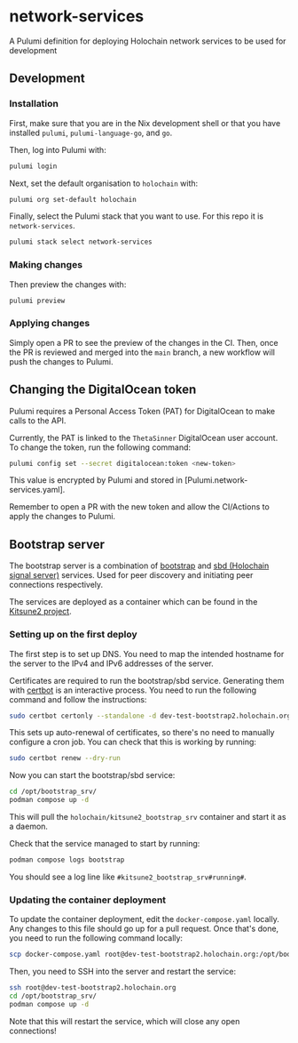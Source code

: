 # network-services
A Pulumi definition for deploying Holochain network services to be used for development

## Development

### Installation

First, make sure that you are in the Nix development shell or that you have
installed `pulumi`, `pulumi-language-go`, and `go`.

Then, log into Pulumi with:
```sh
pulumi login
```

Next, set the default organisation to `holochain` with:
```sh
pulumi org set-default holochain
```

Finally, select the Pulumi stack that you want to use. For this repo it is `network-services`.
```sh
pulumi stack select network-services
```

### Making changes

Then preview the changes with:
```sh
pulumi preview
```

### Applying changes

Simply open a PR to see the preview of the changes in the CI. Then, once the PR
is reviewed and merged into the `main` branch, a new workflow will push the
changes to Pulumi.

## Changing the DigitalOcean token

Pulumi requires a Personal Access Token (PAT) for DigitalOcean to make calls to the API.

Currently, the PAT is linked to the `ThetaSinner` DigitalOcean user account. To
change the token, run the following command:
```sh
pulumi config set --secret digitalocean:token <new-token>
```

This value is encrypted by Pulumi and stored in [Pulumi.network-services.yaml].

Remember to open a PR with the new token and allow the CI/Actions to apply the
changes to Pulumi.

## Bootstrap server

The bootstrap server is a combination of [bootstrap](https://crates.io/crates/kitsune2_bootstrap_srv) and 
[sbd (Holochain signal server)](https://crates.io/crates/sbd-server) services. Used for peer discovery and initiating peer connections 
respectively.

The services are deployed as a container which can be found in the [Kitsune2 project](https://github.com/holochain/kitsune2/pkgs/container/kitsune2_bootstrap_srv).

### Setting up on the first deploy

The first step is to set up DNS. You need to map the intended hostname for the server to the IPv4 and IPv6 addresses of
the server.

Certificates are required to run the bootstrap/sbd service. Generating them with [certbot](https://certbot.eff.org/) is
an interactive process. You need to run the following command and follow the instructions:

```sh
sudo certbot certonly --standalone -d dev-test-bootstrap2.holochain.org
```

This sets up auto-renewal of certificates, so there's no need to manually configure a cron job. You can check that this 
is working by running:

```sh
sudo certbot renew --dry-run
```

Now you can start the bootstrap/sbd service:

```sh
cd /opt/bootstrap_srv/
podman compose up -d
```

This will pull the `holochain/kitsune2_bootstrap_srv` container and start it as a daemon.

Check that the service managed to start by running:

```sh
podman compose logs bootstrap
```

You should see a log line like `#kitsune2_bootstrap_srv#running#`.

### Updating the container deployment

To update the container deployment, edit the `docker-compose.yaml` locally. Any changes to this file should go up for a
pull request. Once that's done, you need to run the following command locally:

```sh
scp docker-compose.yaml root@dev-test-bootstrap2.holochain.org:/opt/bootstrap_srv/docker-compose.yaml
```

Then, you need to SSH into the server and restart the service:

```sh
ssh root@dev-test-bootstrap2.holochain.org
cd /opt/bootstrap_srv/
podman compose up -d
```

Note that this will restart the service, which will close any open connections!
